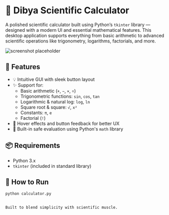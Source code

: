 # 🧮 Dibya Scientific Calculator

A polished scientific calculator built using Python’s `tkinter` library — designed with a modern UI and essential mathematical features. This desktop application supports everything from basic arithmetic to advanced scientific operations like trigonometry, logarithms, factorials, and more.

![screenshot placeholder](https://via.placeholder.com/800x400.png?text=Dibya+Scientific+Calculator+UI)

## 🔧 Features

- 💡 Intuitive GUI with sleek button layout
- ✨ Support for:
  - Basic arithmetic (`+`, `−`, `×`, `÷`)
  - Trigonometric functions: `sin`, `cos`, `tan`
  - Logarithmic & natural log: `log`, `ln`
  - Square root & square: `√`, `x²`
  - Constants: `π`, `e`
  - Factorial (`!`)
- 🧠 Hover effects and button feedback for better UX
- 🔐 Built-in safe evaluation using Python's `math` library

## 📦 Requirements

- Python 3.x
- `tkinter` (included in standard library)

## 🚀 How to Run

```bash
python calculator.py


Built to blend simplicity with scientific muscle.
